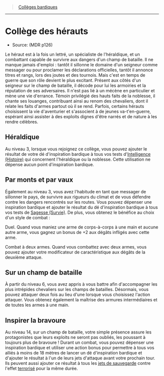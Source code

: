 
<!--ClassItem-->

> <!--ParentNameLink-->[Collèges bardiques](bard_hd.md#collèges-bardiques)<!--/ParentNameLink-->

---

# <!--Name-->Collège des hérauts<!--/Name-->

- Source: <!--Source-->(MDR p126)<!--/Source-->

Le héraut est à la fois un lettré, un spécialiste de l'héraldique, et un combattant capable de survivre aux dangers d'un champ de bataille. Il ne manque jamais d'emploi : tantôt il sillonne le domaine d'un seigneur comme messager ou pour proclamer les déclarations officielles, tantôt il annonce titres et rangs, lors des joutes et des tournois. Mais c'est en temps de guerre que son rôle devient le plus excitant. Présent aux côtés d'un seigneur sur le champ de bataille, il décode pour lui les armoiries et la réputation de ses adversaires. Il n'est pas lié à un mécène en particulier et mène une vie d'errance. Témoin privilégié des hauts faits de la noblesse, il chante ses louanges, contribuant ainsi au renom des chevaliers, dont il relate les faits d'armes partout où il se rend. Parfois, certains hérauts choisissent la vie d'aventurier et s'associent à de jeunes va-t'en-guerre, espérant ainsi assister à des exploits dignes d'être narrés et de nature à les rendre célèbres.

<!--Generic-->

## <!--Name-->Héraldique<!--/Name-->

Au niveau 3, lorsque vous rejoignez ce collège, vous pouvez ajouter le résultat de votre dé d'inspiration bardique à tous vos tests d'[Intelligence (Histoire)] qui concernent l'héraldique ou la noblesse. Cette utilisation ne dépense aucun point d'inspiration bardique.

<!--/Generic-->

<!--Generic-->

## <!--Name-->Par monts et par vaux<!--/Name-->

Également au niveau 3, vous avez l'habitude en tant que messager de sillonner le pays, de survivre aux rigueurs du climat et de vous défendre contre les dangers rencontrés sur les routes. Vous pouvez dépenser une inspiration bardique et ajouter le résultat du dé d'inspiration bardique à tous vos tests de [Sagesse (Survie)]. De plus, vous obtenez le bénéfice au choix d'un style de combat :

Duel. Quand vous maniez une arme de corps-à-corps à une main et aucune autre arme, vous gagnez un bonus de +2 aux dégâts infligés avec cette arme.

Combat à deux armes. Quand vous combattez avec deux armes, vous pouvez ajouter votre modificateur de caractéristique aux dégâts de la deuxième attaque.

<!--/Generic-->

<!--Generic-->

## <!--Name-->Sur un champ de bataille<!--/Name-->

À partir du niveau 6, vous avez appris à vous battre afin d'accompagner les plus intrépides chevaliers sur les champs de batailles. Désormais, vous pouvez attaquer deux fois au lieu d'une lorsque vous choisissez l'action attaquer. Vous obtenez également la maîtrise des armures intermédiaires et de toutes les armes à une main.

<!--/Generic-->

<!--Generic-->

## <!--Name-->Inspirer la bravoure<!--/Name-->

Au niveau 14, sur un champ de bataille, votre simple présence assure les protagonistes que leurs exploits ne seront pas oubliés, les poussant à toujours plus de bravoure ! Durant un combat, vous pouvez dépenser une inspiration bardique et utiliser une action bonus pour permettre à tous vos alliés à moins de 18 mètres de lancer un dé d'inspiration bardique et d'ajouter le résultat à l'un de leurs jets d'attaque avant votre prochain tour. Ils peuvent aussi ajouter ce résultat à tous les [jets de sauvegarde] contre l'effet [terrorisé] pour la même durée.

<!--/Generic-->

<!--/ClassItem-->

[jets de sauvegarde]: abilities_hd.md#jets-de-sauvegarde
[terrorisé]: conditions_hd.md#terrorisé
[Force]: abilities_strength_hd.md
[Dextérité]: abilities_dexterity_hd.md
[Constitution]: abilities_constitution_hd.md
[Intelligence]: abilities_intelligence_hd.md
[Sagesse]: abilities_wisdom_hd.md
[Charisme]: abilities_charisma_hd.md

[Histoire]: abilities_intelligence_hd.md#histoire
[Survie]: abilities_wisdom_hd.md#survie

[Intelligence (Histoire)]: abilities_intelligence_hd.md#histoire
[Sagesse (Survie)]: abilities_wisdom_hd.md#survie






